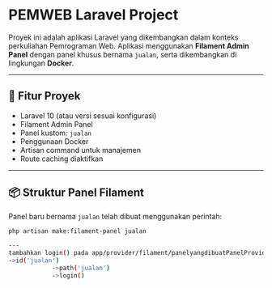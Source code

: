 # PEMWEB Laravel Project

Proyek ini adalah aplikasi Laravel yang dikembangkan dalam konteks perkuliahan Pemrograman Web. Aplikasi menggunakan **Filament Admin Panel** dengan panel khusus bernama `jualan`, serta dikembangkan di lingkungan **Docker**.

---

## 🧱 Fitur Proyek

- Laravel 10 (atau versi sesuai konfigurasi)
- Filament Admin Panel
- Panel kustom: `jualan`
- Penggunaan Docker
- Artisan command untuk manajemen
- Route caching diaktifkan

---

## 📦 Struktur Panel Filament

Panel baru bernama `jualan` telah dibuat menggunakan perintah:

```bash
php artisan make:filament-panel jualan

---
tambahkan login() pada app/provider/filament/panelyangdibuatPanelProvider.php
->id('jualan')
            ->path('jualan')
            ->login()

